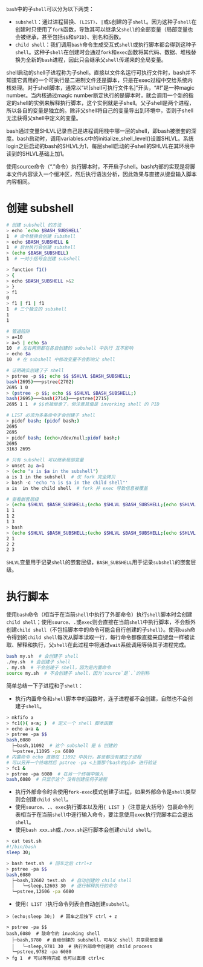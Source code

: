 `bash`中的子`shell`可以分为以下两类：
* `subshell`：通过进程替换、`(LIST)`、`|`或`&`创建的子`shell`。因为这种子`shell`在创建时只使用了`fork`函数，导致其可以继承父`shell`的全部变量（局部变量也会被继承，甚至包括`$$`和`$PID`）、别名和函数。
* `child shell`：我们调用`bash`命令生成交互式`shell`或执行脚本都会得到这种子`shell`。这种子`shell`在创建时会通过`fork`和`exec`函数将其代码、数据、堆栈替换为全新的`bash`进程，因此只会继承父`shell`传递来的全局变量。

shell启动的shell子进程称为子shell。直接以文件名运行可执行文件时，bash并不知道它调用的一个可执行是二进制文件还是脚本，只是在exec过程中交给系统内核处理。对于shell脚本，通常以“#![shell可执行文件名]”开头，“#!”是一种magic number。当内核通过magic number断定执行的是脚本时，就会调用一个新的指定的shell的实例来解释执行脚本，这个实例就是子shell。父子shell是两个进程，所以各自的变量是独立的。除非父shell将自己的变量导出到环境中，否则子shell无法获得父shell中定义的变量。

bash通过变量SHLVL记录自己是进程调用栈中哪一层的shell，即bash被嵌套的深度。bash启动时，调用variables.c中的initialize_shell_level()设置SHLVL。系统login之后启动的bash的SHLVL为1，每层shell启动的子shell的SHLVL在其环境中读到的SHLVL基础上加1。

使用source命令（“.”命令）执行脚本时，不开启子shell。bash内部的实现是将脚本文件内容读入一个缓冲区，然后执行语法分析，因此效果与直接从键盘输入脚本内容相同。

# 创建 subshell
```bash
# 创建 subshell 的方法
> echo `echo $BASH_SUBSHELL`
1  # 命令替换会创建 subshell
> echo $BASH_SUBSHELL &
1  # 后台执行会创建 subshell
> (echo $BASH_SUBSHELL)
1  # 一对小括号会创建 subshell

> function f1()
> {
> echo $BASH_SUBSHELL >&2
> }
> f1
0
> f1 | f1 | f1
1  # 三个独立的 subshell
1
1

# 管道陷阱
> a=10
> a=5 | echo $a
10  # 左右两侧都在各自创建的 subshell 中执行 互不影响
> echo $a
10  # 在 subshell 中修改变量不会影响父 shell

# 证明确实创建了子 shell
> pstree -p $$; echo $$ $SHLVL $BASH_SUBSHELL;
bash(2695)───pstree(2702)  
2695 1 0
> (pstree -p $$; echo $$ $SHLVL $BASH_SUBSHELL;)
bash(2695)───bash(2714)───pstree(2715)
2695 1 1  # $$也被继承了，但注意其值是 invorking shell 的 PID

# LIST 必须为多条命令才会创建子 shell
> pidof bash; (pidof bash;)
2695
2695
> pidof bash; (echo>/dev/null;pidof bash;)
2695  
3163 2695

# 只有 subshell 可以继承局部变量
> unset a; a=1
> (echo "a is $a in the subshell")
a is 1 in the subshell  # 仅 fork 完全拷贝
> bash -c 'echo "a is $a in the child shell"'
a is  in the child shell  # fork 并 exec 导致信息被覆盖

# 查看嵌套层级
> (echo $SHLVL $BASH_SUBSHELL;(echo $SHLVL $BASH_SUBSHELL;(echo $SHLVL $BASH_SUBSHELL)))
1 1
1 2
1 3
> bash
> (echo $SHLVL $BASH_SUBSHELL;(echo $SHLVL $BASH_SUBSHELL;(echo $SHLVL $BASH_SUBSHELL)))
2 1
2 2
2 3
```
`SHLVL`变量用于记录`shell`的嵌套层级，`BASH_SUBSHELL`用于记录`subshell`的嵌套层级。

# 执行脚本
使用`bash`命令（相当于在当前`shell`中执行了外部命令）执行`shell`脚本时会创建`child shell`；使用`source`、`.`或`exec`则会直接在当前`shell`中执行脚本，不会额外创建`child shell`（不包括脚本中的命令可能会自行创建的子`shell`）。使用`bash`命令得到的`child shell`每次从脚本读取一行，每行命令都像直接来自键盘一样被读取、解释和执行，父`shell`在此过程中将通过`wait`系统调用等待其子进程完成。
```bash
bash my.sh  # 会创建子 shell
./my.sh  # 会创建子 shell
. my.sh  # 不会创建子 shell，因为是内置命令
source my.sh  # 不会创建子 shell，因为`source`是`.`的别称
```
简单总结一下子进程和子`shell`：
* 执行内置命令和`shell`脚本中的函数时，连子进程都不会创建，自然也不会创建子`shell`。
```bash
> mkfifo a
> fc1(){ a<a; }  # 定义一个 shell 脚本函数
> echo a<a &
> pstree -pa $$
bash,6080
  ├─bash,11092  # 这个 subshell 是 & 创建的
  └─pstree,11095 -pa 6080
# 内置命令 echo 直接在 11092 中执行，甚至都没有建立子进程
# 可以另开一个终端然后 pstree -pa <上面那个bash的pid> 进行验证
> fc1 &
> pstree -pa 6080  # 在另一个终端中输入
bash,6080  # 只显示这个 没有创建任何子进程
```
* 执行外部命令时会使用`fork-exec`模式创建子进程，如果外部命令是`shell`类型则会创建`child shell`。
* 使用`source`、`.`、`exec`执行脚本以及用`{ LIST }`（注意是大括号）包裹命令列表相当于在当前`shell`中逐行输入命令，要注意使用`exec`执行完脚本后会退出`shell`。
* 使用`bash xxx.sh`或`./xxx.sh`运行脚本会创建`child shell`。
```bash
> cat test.sh
#!/bin/bash
sleep 30;

> bash test.sh  # 回车之后 ctrl+z
> pstree -pa $$
bash,6080
  ├─bash,12602 test.sh  # 自动创建的 child shell
  │   └─sleep,12603 30  # 逐行解释执行的命令
  └─pstree,12606 -pa 6080
```
* 使用`( LIST )`执行命令列表会自动创建`subshell`。
```shell
> (echo;sleep 30;)  # 回车之后按下 ctrl + z
                
> pstree -pa $$
bash,6080  # 敲命令的 invoking shell
  ├─bash,9780  # 自动创建的 subshell，可与父 shell 共享局部变量
  │   └─sleep,9781 30  # 执行外部命令创建的 child process
  └─pstree,9782 -pa 6080
> fg 1  # 可以等待完成 也可以直接 ctrl+c
```